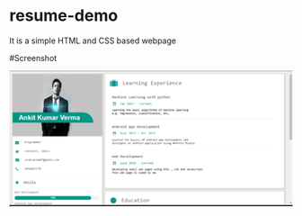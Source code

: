 # resume-demo
It is a simple HTML and CSS based webpage

#Screenshot

<img src="images/Capture.PNG" >
